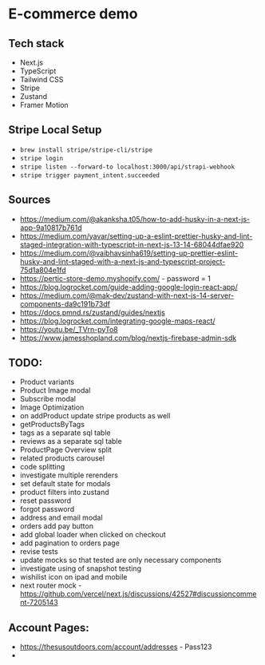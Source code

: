 # E-commerce demo

## Tech stack

- Next.js
- TypeScript
- Tailwind CSS
- Stripe
- Zustand
- Framer Motion

## Stripe Local Setup
- `brew install stripe/stripe-cli/stripe`
- `stripe login`
- `stripe listen --forward-to localhost:3000/api/strapi-webhook`
- `stripe trigger payment_intent.succeeded`

## Sources

- https://medium.com/@akanksha.t05/how-to-add-husky-in-a-next-js-app-9a10817b761d
- https://medium.com/yavar/setting-up-a-eslint-prettier-husky-and-lint-staged-integration-with-typescript-in-next-js-13-14-68044dfae920
- https://medium.com/@vaibhavsinha619/setting-up-prettier-eslint-husky-and-lint-staged-with-a-next-js-and-typescript-project-75d1a804e1fd
- https://pertic-store-demo.myshopify.com/ - password = 1
- https://blog.logrocket.com/guide-adding-google-login-react-app/
- https://medium.com/@mak-dev/zustand-with-next-js-14-server-components-da9c191b73df
- https://docs.pmnd.rs/zustand/guides/nextjs
- https://blog.logrocket.com/integrating-google-maps-react/
- https://youtu.be/_TVrn-pyTo8
- https://www.jamesshopland.com/blog/nextjs-firebase-admin-sdk

## TODO:
- Product variants
- Product Image modal
- Subscribe modal
- Image Optimization
- on addProduct update stripe products as well
- getProductsByTags
- tags as a separate sql table
- reviews as a separate sql table
- ProductPage Overview split
- related products carousel
- code splitting
- investigate multiple rerenders
- set default state for modals 
- product filters into zustand
- reset password
- forgot password
- address and email modal
- orders add pay button
- add global loader when clicked on checkout
- add pagination to orders page
- revise tests
- update mocks so that tested are only necessary components
- investigate using of snapshot testing
- wishilist icon on ipad and mobile
- next router mock - https://github.com/vercel/next.js/discussions/42527#discussioncomment-7205143

## Account Pages:
- https://thesusoutdoors.com/account/addresses - Pass123
- 